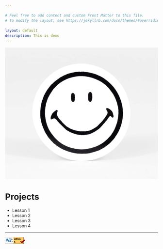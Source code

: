 ```yaml
---

# Feel free to add content and custom Front Matter to this file.
# To modify the layout, see https://jekyllrb.com/docs/themes/#overriding-theme-defaults

layout: default
description: This is demo
---
```

![alt text](./smile.jpg)
# Projects
- Lesson 1
- Lesson 2
- Lesson 3
- Lesson 4

---
[![alt text](./html5_validator.png)](https://validator.w3.org/check/referer)